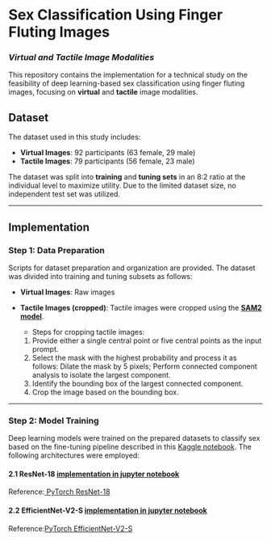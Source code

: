 # Sex Classification Using Finger Fluting Images  
### *Virtual and Tactile Image Modalities*

This repository contains the implementation for a technical study on the feasibility of deep learning-based sex classification using finger fluting images, focusing on **virtual** and **tactile** image modalities.


## Dataset

The dataset used in this study includes:
- **Virtual Images**: 92 participants (63 female, 29 male)
- **Tactile Images**: 79 participants (56 female, 23 male)

The dataset was split into **training** and **tuning sets** in an 8:2 ratio at the individual level to maximize utility. Due to the limited dataset size, no independent test set was utilized.

---

## Implementation

### Step 1: Data Preparation
Scripts for dataset preparation and organization are provided. The dataset was divided into training and tuning subsets as follows:
- **Virtual Images**: Raw images
- **Tactile Images (cropped)**: Tactile images were cropped using the [**SAM2 model**](https://colab.research.google.com/github/facebookresearch/sam2/blob/main/notebooks/image_predictor_example.ipynb.  ).
  - Steps for cropping tactile images:
  
  1. Provide either a single central point or five central points as the input prompt.
  2. Select the mask with the highest probability and process it as follows: Dilate the mask by 5 pixels; Perform connected component analysis to isolate the largest component.
  3. Identify the bounding box of the largest connected component.
  4. Crop the image based on the bounding box.


---

### Step 2: Model Training
Deep learning models were trained on the prepared datasets to classify sex based on the fine-tuning pipeline described in this [Kaggle notebook](https://www.kaggle.com/code/frozenwolf/coronahack-finetuning-resnet18-pytorch). The following architectures were employed:

#### 2.1 ResNet-18   [implementation in jupyter notebook](Github_finetuning_resnet18_lr0.0001_virtual_img.ipynb)
Reference:[ PyTorch ResNet-18](https://pytorch.org/vision/main/models/generated/torchvision.models.resnet18.html)

#### 2.2 EfficientNet-V2-S [implementation in jupyter notebook](Github_finetuning_efficientnetv2s_lr0.0001_virtual_img.ipynb)

Reference:[PyTorch EfficientNet-V2-S](https://pytorch.org/vision/main/models/generated/torchvision.models.efficientnet_v2_s.html)

